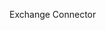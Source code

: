 <Token xmlns:xlink="http://www.w3.org/1999/xlink">Exchange Connector</Token>

<!--HONumber=May16_HO1-->


